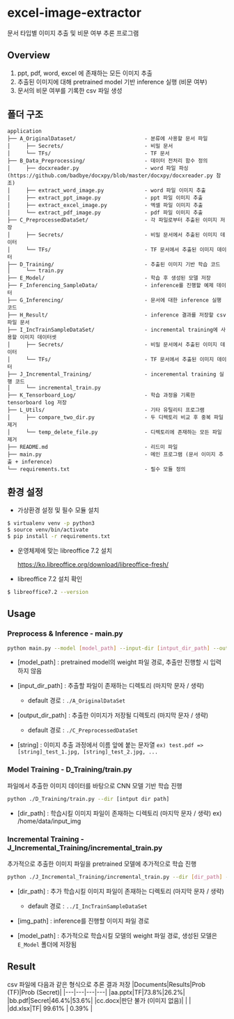 # excel-image-extractor
문서 타입별 이미지 추출 및 비문 여부 추론 프로그램

## Overview
1. ppt, pdf, word, excel 에 존재하는 모든 이미지 추출
2. 추출된 이미지에 대해 pretrained model 기반 inference 실행 (비문 여부)
3. 문서의 비문 여부를 기록한 csv 파일 생성

## 폴더 구조
```
application
├── A_OriginalDataset/                      - 분류에 사용할 문서 파일
│     ├── Secrets/                          - 비밀 문서
│     └── TFs/                              - TF 문서
├── B_Data_Preprocessing/                   - 데이터 전처리 함수 정의
│     ├── docxreader.py                     - word 파일 파싱 (https://github.com/badbye/docxpy/blob/master/docxpy/docxreader.py 참조)
│     ├── extract_word_image.py             - word 파일 이미지 추출
│     ├── extract_ppt_image.py              - ppt 파일 이미지 추출
│     ├── extract_excel_image.py            - 엑셀 파일 이미지 추출
│     └── extract_pdf_image.py              - pdf 파일 이미지 추출
├── C_PreprocessedDataSet/                  - 각 파일로부터 추출된 이미지 저장
│     ├── Secrets/                          - 비밀 문서에서 추출된 이미지 데이터
│     └── TFs/                              - TF 문서에서 추출된 이미지 데이터
├── D_Training/                             - 추출된 이미지 기반 학습 코드
│     └── train.py                          
├── E_Model/                                - 학습 후 생성된 모델 저장
├── F_Inferencing_SampleData/               - inference를 진행할 예제 데이터
├── G_Inferencing/                          - 문서에 대한 inference 실행 코드
├── H_Result/                               - inference 결과를 저장할 csv 파일 문서
├── I_IncTrainSampleDataSet/                - incremental training에 사용할 이미지 데이터셋
│     ├── Secrets/                          - 비밀 문서에서 추출된 이미지 데이터
│     └── TFs/                              - TF 문서에서 추출된 이미지 데이터
├── J_Incremental_Training/                 - inceremental training 실행 코드
│     └── incremental_train.py               
├── K_Tensorboard_Log/                      - 학습 과정을 기록한 tensorboard log 저장 
├── L_Utils/                                - 기타 유틸리티 프로그램
│     ├── compare_two_dir.py                - 두 디렉토리 비교 후 중복 파일 제거
│     └── temp_delete_file.py               - 디렉토리에 존재하는 모든 파일 제거
├── README.md                               - 리드미 파일
├── main.py                                 - 메인 프로그램 (문서 이미지 추출 + inference)
└── requirements.txt                        - 필수 모듈 정의
```
## 환경 설정
* 가상환경 설정 및 필수 모듈 설치
```bash
$ virtualenv venv -p python3
$ source venv/bin/activate
$ pip install -r requirements.txt
```
* 운영체제에 맞는 libreoffice 7.2 설치

  https://ko.libreoffice.org/download/libreoffice-fresh/
* libreoffice 7.2 설치 확인
```bash
$ libreoffice7.2 --version
```

## Usage

### Preprocess & Inference - main.py
```bash
python main.py --model [model_path] --input-dir [intput_dir_path] --output-dir [output_dir_path] --label [string]
```
* [model_path] : pretrained model의 weight 파일 경로, 추출만 진행할 시 입력하지 않음
* [input_dir_path] : 추출할 파일이 존재하는 디렉토리 (마지막 문자 / 생략)

    - default 경로 : `./A_OriginalDataSet`
* [output_dir_path] : 추출한 이미지가 저장될 디렉토리 (마지막 문자 / 생략)

    - default 경로 : `./C_PreprocessedDataSet`
* [string] : 이미지 추출 과정에서  이름 앞에 붙는 문자열 `ex) test.pdf => [string]_test_1.jpg, [string]_test_2.jpg, ...`

### Model Training - D_Training/train.py
파일에서 추출한 이미지 데이터를 바탕으로 CNN 모델 기반 학습 진행
```bash
python ./D_Training/train.py --dir [intput dir path]
```
* [dir_path] : 학습시킬 이미지 파일이 존재하는 디렉토리 (마지막 문자 / 생략) ex) /home/data/input_img

### Incremental Training - J_Incremental_Training/incremental_train.py
추가적으로 추출한 이미지 파일을 pretrained 모델에 추가적으로 학습 진행 
```bash
python ./J_Incremental_Training/incremental_train.py --dir [dir_path] --img [img_path] --model [model_path]
```
* [dir_path] : 추가 학습시킬 이미지 파일이 존재하는 디렉토리 (마지막 문자 / 생략)
    
    - default 경로 :  `../I_IncTrainSampleDataSet`
* [img_path] : inference를 진행할 이미지 파일 경로
* [model_path] : 추가적으로 학습시킬 모델의 weight 파일 경로, 생성된 모델은 `E_Model` 폴더에 저장됨

## Result
csv 파일에 다음과 같은 형식으로 추론 결과 저장
|Documents|Results|Prob (TF)|Prob (Secret)|
|---|---|---|---|
|aa.pptx|TF|73.8%|26.2%|
|bb.pdf|Secret|46.4%|53.6%|
|cc.docx|판단 불가 (이미지 없음)| | |
|dd.xlsx|TF| 99.61% | 0.39% |
